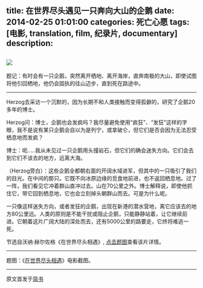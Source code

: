 title: 在世界尽头遇见一只奔向大山的企鹅
date: 2014-02-25 01:01:00
categories: 死亡心愿
tags: [电影, translation, film, 纪录片, documentary]
description:
---
[![](http://siwangxinyuan.qiniudn.com/%E3%80%8A%E5%9C%A8%E4%B8%96%E7%95%8C%E5%B0%BD%E5%A4%B4%E7%9B%B8%E9%81%87%E3%80%8B%E6%88%AA%E5%9B%BE.png)](http://movie.douban.com/subject/2237378/)
-------

题记：有时会有一只企鹅，突然离开栖地、离开海岸，直奔南极的大山，即使试图将他引回栖地，他仍会固执的往山迈步，直到死在路途中。

-------

Herzog去采访一个沉默的，因为长期不和人类接触而变得孤僻的，研究了企鹅20多年的博士。

Herzog问：博士，企鹅也会发疯吗？我尽量避免使用“疯狂”、“发狂”这样的字眼，我不是说有某只企鹅会自以为是列宁，或拿破仑，但它们是否会因为无法忍受栖息地而发疯？

博士：呃.....我从未见过一只企鹅用头撞岩石，但它们的确会迷失方向。它们会去到它们不该去的地方，远离大海。

（Herzog旁白）：这些企鹅全都朝右面的开阔水域进军，但其中的一只吸引了我们的目光。在中间的那只。它既不向冰原边缘的觅食地前进，也不返回栖息地。过了一阵，我们看见它冲着群山直冲过去。山在70公里之外。博士解释说，即使他抓住它，带它回到栖息地，它也会立刻掉头朝群山而去。可是为什么呢。

一只像这样迷失方向，或者发狂的企鹅，出现在新港的潜水营地，离它应该去的地方80公里远。人类的原则是不能干扰或阻止企鹅，只能静静站着，让它继续前进。它朝着这片广阔大陆的深处而去，还有5000公里的路要走，它终将难逃一死。

节选自沃纳·赫尔佐格《在世界尽头相遇》, [点击题图](http://movie.douban.com/subject/2237378/)查看该片详情。

-------

题图：《[在世界尽头相遇](http://movie.douban.com/subject/2237378/)》电影截图。

-------

原文首发于[简书](http://jianshu.io/p/38edf393ee1d)